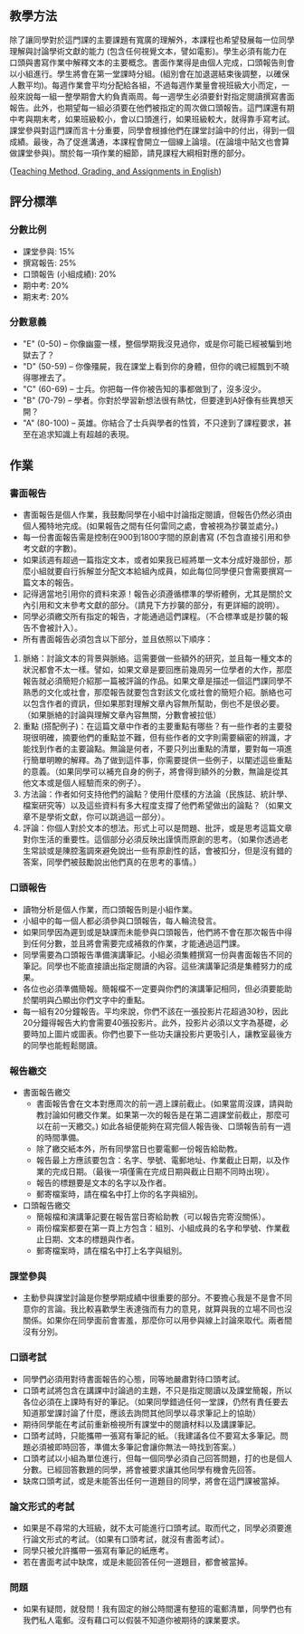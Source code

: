 ## 教學方法

除了讓同學對於這門課的主要課題有寬廣的理解外，本課程也希望發展每一位同學理解與討論學術文獻的能力 (包含任何視覺文本，譬如電影)。學生必須有能力在口頭與書寫作業中解釋文本的主要概念。書面作業得是由個人完成，口頭報告則會以小組進行。學生將會在第一堂課時分組。(組別會在加退選結束後調整，以確保人數平均)。每週作業會平均分配給各組，不過每週作業量會視班級大小而定，一般來說每一組一整學期會大約負責兩周。每一週學生必須要針對指定閱讀撰寫書面報告。此外，也期望每一組必須要在他們被指定的周次做口頭報告。這門課還有期中考與期末考，如果班級較小，會以口頭進行，如果班級較大，就得靠手寫考試。課堂參與對這門課而言十分重要，同學會根據他們在課堂討論中的付出，得到一個成績。最後，為了促進溝通，本課程會開立一個線上論壇。(在論壇中貼文也會算做課堂參與)。關於每一項作業的細節，請見課程大綱相對應的部分。

([Teaching Method, Grading, and Assignments in English](http://kerim.oxus.net/syllabi/english/))

## 評分標準

### 分數比例
* 課堂參與: 15%
* 撰寫報告: 25%
* 口頭報告 (小組成績): 20%
* 期中考: 20%
* 期末考: 20%

### 分數意義  
* "E" (0-50) – 你像幽靈一樣，整個學期我沒見過你，或是你可能已經被騙到地獄去了？
* "D" (50-59) – 你像殭屍，我在課堂上看到你的身體，但你的魂已經飄到不曉得哪裡去了。
* "C" (60-69) – 士兵。你把每一件你被告知的事都做到了，沒多沒少。
* "B" (70-79) – 學者。你對於學習新想法很有熱忱，但要達到A好像有些異想天開？ 
* "A" (80-100) – 英雄。你結合了士兵與學者的性質，不只達到了課程要求，甚至在追求知識上有超越的表現。

## 作業  

### 書面報告 
* 書面報告是個人作業，我鼓勵同學在小組中討論指定閱讀，但報告仍然必須由個人獨特地完成。(如果報告之間有任何雷同之處，會被視為抄襲並處分。)
* 每一份書面報告需是控制在900到1800字間的原創書寫 (不包含直接引用和參考文獻的字數)。
* 如果該週有超過一篇指定文本，或者如果我已經將單一文本分成好幾部份，那麼小組就要自行拆解並分配文本給組內成員，如此每位同學便只會需要撰寫一篇文本的報告。
* 記得適當地引用你的資料來源！報告必須遵循標準的學術體例，尤其是關於文內引用和文末參考文獻的部分。（請見下方抄襲的部分，有更詳細的說明）。
* 同學必須繳交所有指定的報告，才能通過這們課程。（不合標準或是抄襲的報告不會被計入）。
* 所有書面報告必須包含以下部分，並且依照以下順序：
 1. 脈絡：討論文本的背景與脈絡。這需要做一些額外的研究，並且每一種文本的狀況都會不太一樣。譬如，如果文章是要回應前幾周另一位學者的大作，那麼報告就必須簡短介紹那一篇被評論的作品。如果文章是描述一個這門課同學不熟悉的文化或社會，那麼報告就要包含對該文化或社會的簡短介紹。脈絡也可以包含作者的資訊，但如果那對理解文章內容無所幫助，倒也不是很必要。（如果脈絡的討論與理解文章內容無關，分數會被拉低）
 2. 重點 (搭配例子)：在這篇文章中作者的主要重點有哪些？有一些作者的主要發現很明確，摘要他們的重點並不難，但有些作者的文字則需要縝密的辨識，才能找到作者的主要論點。無論是何者，不要只列出重點的清單，要對每一項進行簡單明瞭的解釋。為了做到這件事，你需要提供一些例子，以闡述這些重點的意義。（如果同學可以補充自身的例子，將會得到額外的分數，無論是從其他文本或是個人經驗而來的例子）。
 3. 方法論：作者如何支持他們的論點？使用什麼樣的方法論（民族誌、統計學、檔案研究等）以及這些資料有多大程度支撐了他們希望做出的論點？（如果文章不是學術文獻，你可以跳過這一部分）。
 4. 評論：你個人對於文本的想法。形式上可以是問題、批評，或是思考這篇文章對你生活的重要性。這個部分必須反映出謹慎而原創的思考。（如果你透過老生常談或是陳腔濫調來避免說出一些有原創性的話，會被扣分，但是沒有錯的答案，同學們被鼓勵說出他們真的在思考的事情。）

### 口頭報告
* 讀物分析是個人作業，而口頭報告則是小組作業。
* 小組中的每一個人都必須參與口頭報告，每人輪流發言。
* 如果同學因為遲到或是缺課而未能參與口頭報告，他們將不會在那次報告中得到任何分數，並且將會需要完成補救的作業，才能通過這門課。
* 同學需要為口頭報告準備演講筆記。小組必須集體撰寫一份與書面報告不同的筆記。同學也不能直接讀出指定閱讀的內容。這些演講筆記須是集體努力的成果。
* 各位也必須準備簡報。簡報檔不一定要與你們的演講筆記相同，但必須要能助於闡明與凸顯出你們文字中的重點。
* 每一組有20分鐘報告。平均來說，你們不該在一張投影片花超過30秒，因此20分鐘得報告大約會需要40張投影片。此外，投影片必須以文字為基礎，必要時加上圖片或圖表。你們也要下一些功夫讓投影片更吸引人，讓教室最後方的同學也能輕鬆閱讀。

### 報告繳交
* 書面報告繳交
  * 書面報告會在文本對應周次的前一週上課前截止。(如果當周沒課，請與助教討論如何繳交作業。如果第一次的報告是在第二週課堂前截止，那麼可以在前一天繳交。) 如此各組便能夠在寫完個人報告後、口頭報告前有一週的時間準備。
  * 除了繳交紙本外，所有同學當日也要電郵一份報告給助教。
  * 報告最上方應該要包含：名字、學號、電郵地址、作業截止日期，以及作業的完成日期。（最後一項僅需在完成日期與截止日期不同時出現）。
  * 報告的標題要是文本的名字以及作者。
  * 郵寄檔案時，請在檔名中打上你的名字與組別。
* 口頭報告繳交
  * 簡報檔和演講筆記要在報告當日寄給助教（可以報告完寄沒關係）。
  * 兩份檔案都要在第一頁上方包含：組別、小組成員的名字和學號、作業截止日期、文本的標題與作者。
  * 郵寄檔案時，請在檔名中打上名字與組別。
 
### 課堂參與
* 主動參與課堂討論是你整學期成績中很重要的部分。不要擔心我是不是會不同意你的言論。我比較喜歡學生表達強而有力的意見，就算與我的立場不同也沒關係。如果你在同學面前會害羞，那麼你可以用參與線上討論來取代。兩者間沒有分別。

### 口頭考試 
* 同學們必須用對待書面報告的心態，同等地嚴肅對待口頭考試。
* 口頭考試將包含在講課中討論過的主題，不只是指定閱讀以及課堂簡報，所以各位必須在上課時有好的筆記。（如果同學錯過任何一堂課，仍然有責任要去知道那堂課討論了什麼，應該去詢問其他同學以尋求筆記上的協助）
* 期待同學能在考試前重新檢視所有課堂中的閱讀材料以及講課筆記。
* 口頭考試時，只能攜帶一張寫有筆記的紙。（我建議各位不要寫太多筆記。問題必須被即時回答，準備太多筆記會讓你無法一時找到答案。）
* 口頭考試以小組為單位進行，但每一個同學必須自己回答問題，打的也是個人分數。已經回答數題的同學，將會被要求讓其他同學有機會先回答。
* 缺席口頭考試，或是未能答出任何一道題目的同學，將會在這門課被當掉。

### 論文形式的考試
* 如果是不尋常的大班級，就不太可能進行口頭考試。取而代之，同學必須要進行論文形式的考試。（如果有口頭考試，就沒有書面考試）。
* 同學只被允許攜帶一張寫有筆記的紙應考。
* 若在書面考試中缺席，或是未能回答任何一道題目，都會被當掉。

### 問題
* 如果有疑問，就發問！我有固定的辦公時間還有整班的電郵清單，同學們也有我們私人電郵。沒有藉口可以假裝不知道你被期待的課業要求。
